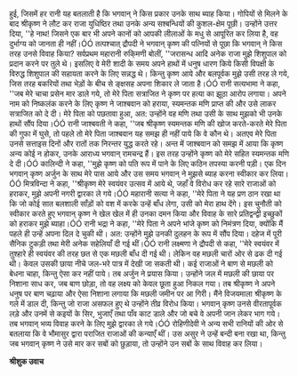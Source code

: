 हुई, जिसमें हर रानी यह बतलाती है कि भगवान् ने किस प्रकार उनके साथ ब्याह किया। गोपियों से मिलने के बाद श्रीकृष्ण ने लौट कर राजा युधिष्ठिर तथा उनके अन्य सश्बन्धियों की कुशल-क्षेम पूछी। उन्होंने उत्तर दिया, ''हे नाथ! जिसने एक बार भी अपने कानों को आपकी लीलाओं के मधु से आपूरित कर लिया है, वह दुर्भाग्य को जानता ही नहीं।ÓÓ तत्पश्चात् द्रौपदी ने भगवान् कृष्ण की पत्नियों से पूछा कि भगवान् ने किस तरह उनसे विवाह किया? सर्वप्रथम महारानी रुकि्मणी बोलीं, ''जरासन्ध आदि अनेक राजा मुझे शिशुपाल को प्रदान करने पर तुले थे। इसलिए वे मेरी शादी के समय अपने हाथों में धनुष धारण किये किसी विपक्षी के विरुद्ध शिशुपाल की सहायता करने के लिए सन्नद्ध थे। किन्तु कृष्ण आये और बलपूर्वक मुझे उसी तरह ले गये, जिस तरह बकरियों तथा भेड़ों के बीच से ङ्क्षसह अपना शिकार ले जाता है।ÓÓ रानी सत्यभामा ने कहा, ''जब मेरे चाचा प्रसेन मार डाले गये, तो मेरे पिता सत्राजित ने कृष्ण पर हत्या का झूठा आरोप लगाया। अपने नाम को निष्कलंक करने के लिए कृष्ण ने जाश्बवान को हराया, स्यमन्तक मणि प्राप्त की और उसे लाकर सत्राजित को दे दी। मेरे पिता को पछतावा हुआ, अत: उन्होंने वह मणि तथा उसी के साथ मुझको भी उनके हाथों सौंप दिया।ÓÓ रानी जाश्बवती ने कहा, ''जब श्रीकृष्ण स्यमन्तक मणि की खोज करते-करते मेरे पिता की गुफा में घुसे, तो पहले तो मेरे पिता जाश्बवान यह समझ ही नहीं पाये कि वे कौन थे। अतएव मेरे पिता उनसे सत्ताइस दिनों और रातों तक निरन्तर युद्ध करते रहे। अन्त में जाश्बवान को समझ में आया कि कृष्ण अन्य कोई न होकर, उनके आराध्य भगवान् रामचन्द्र हैं। इस तरह उन्होंने कृष्ण को मेरे सहित स्यमन्तक मणि दे दी।ÓÓ कालिन्दी ने कहा, ''मुझे कृष्ण को पति रूप में पाने के लिए कठिन तपस्या करनी पड़ी। एक दिन भगवान् कृष्ण अर्जुन के साथ मेरे पास आये और उस समय भगवान् ने मुझसे ब्याह करना स्वीकार कर लिया।ÓÓ मित्रविन्दा ने कहा, ''श्रीकृष्ण मेरे स्वयंवर उत्सव में आये थे, जहाँ वे विरोध कर रहे सारे राजाओं को हराकर, मुझे अपनी नगरी द्वारका ले गये।ÓÓ महारानी सत्या ने कहा, ''मेरे पिता ने यह प्रण ठान रखा था कि जो कोई सात बलशाली साँड़ों को वश में करके उन्हें बाँध लेगा, उसी को मेरा हाथ देंगे। इस चुनौती को स्वीकार करते हुए भगवान् कृष्ण ने खेल खेल में ही उनका दमन किया और विवाह के सारे प्रतिद्वन्द्वी इच्छुकों को हराकर मुझे ब्याहा।ÓÓ रानी भद्रा ने कहा, ''मेरे पिता ने अपने भांजे कृष्ण को निमंत्रण दिया, क्योंकि मैं पहले ही उन्हें अपना दिल दे चुकी थी। अत: उन्होंने मुझे उनकी दुलहन के रूप में सौंप दिया। दहेज में पूरी सैनिक टुकड़ी तथा मेरी अनेक सहेलियाँ दी गई थीं।ÓÓ रानी लक्ष्मणा ने द्रौपदी से कहा, ''मेरे स्वयंवर में तुश्हारे ही स्वयंवर की तरह छत से एक मछली बाँध दी गई थी। लेकिन वह मछली चारों ओर से ढक दी गई थी। केवल उसकी छाया नीचे जल-भरे पात्र में देखी जा सकती थी। कई राजाओं ने बाण से मछली को बेधना चाहा, किन्तु ऐसा कर नहीं पाये। तब अर्जुन ने प्रयास किया। उन्होंने जल में मछली की छाया पर निशाना साध कर, जब बाण छोड़ा, तो वह लक्ष्य को केवल छूता हुआ निकल गया। तब श्रीकृष्ण ने अपने धनुष पर बाण चढ़ाया और ऐसा निशाना लगाया कि मछली जमीन पर आ गिरी। मैंने विजयमाला श्रीकृष्ण के गले में डाल दी, किन्तु जो राजा असफल हुए थे उन्होंने तीव्र विरोध किया। भगवान् कृष्ण उनसे वीरतापूर्वक लड़े और उनमें से कइयों के सिर, भुजाएँ तथा पाँव काट डाले और जो बचे वे अपनी जान लेकर भाग गये। तब भगवान् भव्य विवाह करने के लिए मुझे द्वारका ले गये।ÓÓ रोहिणीदेवी ने अन्य सभी रानियों की ओर से बतलाया कि वे भौमासुर द्वारा पराजित राजाओं की कन्याएँ थीं। उस असुर ने उन्हें बन्दी बना रखा था, किन्तु जब भगवान् कृष्ण ने उसे मार कर सबों को छुड़ाया, तो उन्होंने उन सबों के साथ विवाह कर लिया।  

**श्रीशुक उवाच** 